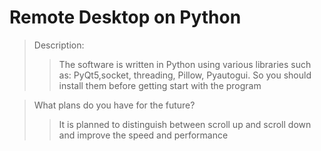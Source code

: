 # Remote Desktop on Python
> Description: 
>> The software is written in Python using various libraries such as: PyQt5,socket, threading, Pillow, Pyautogui. So you should install them before getting start with the program
>> 

> What plans do you have for the future? 
>> It is planned to distinguish between scroll up and scroll down and improve the speed and performance
 
